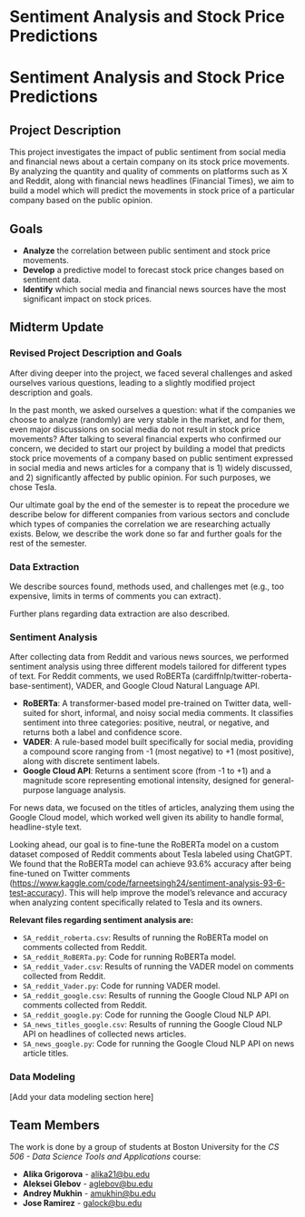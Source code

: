 # Sentiment Analysis and Stock Price Predictions

# Sentiment Analysis and Stock Price Predictions


## <a id="about">Project Description</a>

This project investigates the impact of public sentiment from social media and financial news about a certain company on its stock price movements. By analyzing the quantity and quality of comments on platforms such as X and Reddit, along with financial news headlines (Financial Times), we aim to build a model which will predict the movements in stock price of a particular company based on the public opinion.

## <a id="goals">Goals</a>

- **Analyze** the correlation between public sentiment and stock price movements.
- **Develop** a predictive model to forecast stock price changes based on sentiment data.
- **Identify** which social media and financial news sources have the most significant impact on stock prices.

## Midterm Update

### Revised Project Description and Goals

After diving deeper into the project, we faced several challenges and asked ourselves various questions, leading to a slightly modified project description and goals.

In the past month, we asked ourselves a question: what if the companies we choose to analyze (randomly) are very stable in the market, and for them, even major discussions on social media do not result in stock price movements? After talking to several financial experts who confirmed our concern, we decided to start our project by building a model that predicts stock price movements of a company based on public sentiment expressed in social media and news articles for a company that is 1) widely discussed, and 2) significantly affected by public opinion. For such purposes, we chose Tesla.

Our ultimate goal by the end of the semester is to repeat the procedure we describe below for different companies from various sectors and conclude which types of companies the correlation we are researching actually exists. Below, we describe the work done so far and further goals for the rest of the semester.

### Data Extraction

We describe sources found, methods used, and challenges met (e.g., too expensive, limits in terms of comments you can extract).

Further plans regarding data extraction are also described.

### Sentiment Analysis

After collecting data from Reddit and various news sources, we performed sentiment analysis using three different models tailored for different types of text. For Reddit comments, we used RoBERTa (cardiffnlp/twitter-roberta-base-sentiment), VADER, and Google Cloud Natural Language API.

- **RoBERTa**: A transformer-based model pre-trained on Twitter data, well-suited for short, informal, and noisy social media comments. It classifies sentiment into three categories: positive, neutral, or negative, and returns both a label and confidence score.
- **VADER**: A rule-based model built specifically for social media, providing a compound score ranging from -1 (most negative) to +1 (most positive), along with discrete sentiment labels.
- **Google Cloud API**: Returns a sentiment score (from -1 to +1) and a magnitude score representing emotional intensity, designed for general-purpose language analysis.

For news data, we focused on the titles of articles, analyzing them using the Google Cloud model, which worked well given its ability to handle formal, headline-style text.

Looking ahead, our goal is to fine-tune the RoBERTa model on a custom dataset composed of Reddit comments about Tesla labeled using ChatGPT. We found that the RoBERTa model can achieve 93.6% accuracy after being fine-tuned on Twitter comments (https://www.kaggle.com/code/farneetsingh24/sentiment-analysis-93-6-test-accuracy). This will help improve the model’s relevance and accuracy when analyzing content specifically related to Tesla and its owners.

**Relevant files regarding sentiment analysis are:**

- `SA_reddit_roberta.csv`: Results of running the RoBERTa model on comments collected from Reddit.
- `SA_reddit_RoBERTa.py`: Code for running RoBERTa model.
- `SA_reddit_Vader.csv`: Results of running the VADER model on comments collected from Reddit.
- `SA_reddit_Vader.py`: Code for running VADER model.
- `SA_reddit_google.csv`: Results of running the Google Cloud NLP API on comments collected from Reddit.
- `SA_reddit_google.py`: Code for running the Google Cloud NLP API.
- `SA_news_titles_google.csv`: Results of running the Google Cloud NLP API on headlines of collected news articles.
- `SA_news_google.py`: Code for running the Google Cloud NLP API on news article titles.

### Data Modeling

[Add your data modeling section here]


## <a id="credits">Team Members</a>

The work is done by a group of students at Boston University for the *CS 506 - Data Science Tools and Applications* course:
- **Alika Grigorova** - alika21@bu.edu
- **Aleksei Glebov** - aglebov@bu.edu
- **Andrey Mukhin** - amukhin@bu.edu
- **Jose Ramirez** - galock@bu.edu
